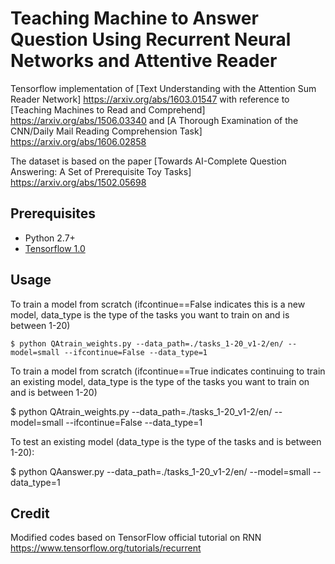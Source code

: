 Teaching Machine to Answer Question Using Recurrent Neural Networks and Attentive Reader
=======================================================================
Tensorflow implementation of [Text Understanding with the Attention Sum Reader Network] https://arxiv.org/abs/1603.01547 with reference to
[Teaching Machines to Read and Comprehend] https://arxiv.org/abs/1506.03340
and [A Thorough Examination of the CNN/Daily Mail Reading Comprehension Task] https://arxiv.org/abs/1606.02858

The dataset is based on the paper [Towards AI-Complete Question Answering: A Set of Prerequisite Toy Tasks]
 https://arxiv.org/abs/1502.05698 
 
 Prerequisites
-------------

- Python 2.7+
- [Tensorflow 1.0](https://www.tensorflow.org/)
 
 
Usage
-----

To train a model from scratch (ifcontinue==False indicates this is a new model, data_type is the type of the tasks you want to train on and is between 1-20)

    $ python QAtrain_weights.py --data_path=./tasks_1-20_v1-2/en/ --model=small --ifcontinue=False --data_type=1
    
To train a model from scratch (ifcontinue==True indicates continuing to train an existing model, data_type is the type of the tasks you want to train on and is between 1-20)

   $ python QAtrain_weights.py --data_path=./tasks_1-20_v1-2/en/ --model=small --ifcontinue=False --data_type=1
   
To test an existing model (data_type is the type of the tasks and is between 1-20):

   $ python QAanswer.py --data_path=./tasks_1-20_v1-2/en/ --model=small --data_type=1


Credit
------

Modified codes based on TensorFlow official tutorial on RNN https://www.tensorflow.org/tutorials/recurrent

